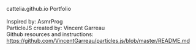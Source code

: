  cattelia.github.io
Portfolio
<br><br>
Inspired by: AsmrProg <br>
ParticleJS created by: Vincent Garreau <br>
Github resources and instructions: https://github.com/VincentGarreau/particles.js/blob/master/README.md
